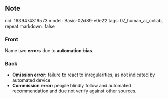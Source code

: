 ## Note
nid: 1639474319573
model: Basic-02d89-e0e22
tags: 07_human_ai_collab, repeat
markdown: false

### Front
Name two <b>errors</b> due to <b>automation bias</b>.

### Back
<ul><li><b>Omission error:</b> failure to react to inregularities, as not indicated by automated device</li><li><b>Commission error:</b> people blindly follow and automated recommendation and due not verify against other sources.</li></ul>
